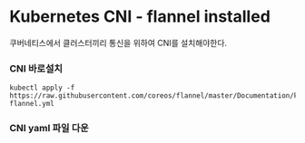 # Kubernetes CNI - flannel installed

쿠버네티스에서 클러스터끼리 통신을 위하여 CNI를 설치해야한다.

### CNI 바로설치
	kubectl apply -f https://raw.githubusercontent.com/coreos/flannel/master/Documentation/kube-flannel.yml
### CNI yaml 파일 다운
	
